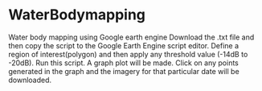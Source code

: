 # WaterBodymapping
Water body mapping using Google earth engine
Download the .txt file and then copy the script to the Google Earth Engine script editor. Define a region of interest(polygon) and then apply any threshold value (-14dB to -20dB).
Run this script. 
A graph plot will be made. Click on any points generated in the graph and the imagery for that particular date will be downloaded.
